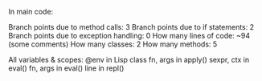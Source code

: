 In main code:

Branch points due to method calls: 3
Branch points due to if statements: 2
Branch points due to exception handling: 0
How many lines of code: ~94 (some comments)
How many classes: 2
How many methods: 5

All variables & scopes:
@env in Lisp class
fn, args in apply()
sexpr, ctx in eval()
fn, args in eval()
line in repl()
